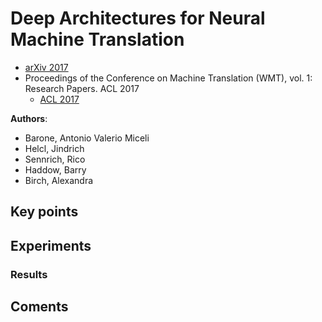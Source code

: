 # Deep Architectures for Neural Machine Translation
* [arXiv 2017](https://arxiv.org/abs/1707.07631)
* Proceedings of the Conference on Machine Translation (WMT), vol. 1: Research Papers. ACL 2017
  * [ACL 2017](http://www.aclweb.org/anthology/W17-4710)

**Authors**:
* Barone, Antonio Valerio Miceli
* Helcl, Jindrich
* Sennrich, Rico
* Haddow, Barry
* Birch, Alexandra

## Key points


## Experiments


### Results

## Coments
